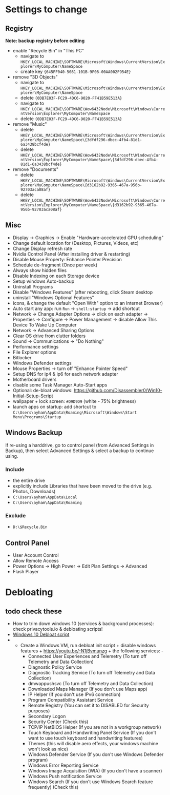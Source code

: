 # Settings to change
## Registry
**Note: backup registry before editing**
- enable "Recycle Bin" in "This PC"
    - navigate to `HKEY_LOCAL_MACHINE\SOFTWARE\Microsoft\Windows\CurrentVersion\Explorer\MyComputer\NameSpace`
    - create key `{645FF040-5081-101B-9F08-00AA002F954E}`
- remove "3D Objects"
    - navigate to `HKEY_LOCAL_MACHINE\SOFTWARE\Microsoft\Windows\CurrentVersion\Explorer\MyComputer\NameSpace`
    - delete `{0DB7E03F-FC29-4DC6-9020-FF41B59E513A}`
    - navigate to `HKEY_LOCAL_MACHINE\SOFTWARE\Wow6432Node\Microsoft\Windows\CurrentVersion\Explorer\MyComputer\NameSpace`
    - delete `{0DB7E03F-FC29-4DC6-9020-FF41B59E513A}`
- remove "Music"
    - delete `HKEY_LOCAL_MACHINE\SOFTWARE\Microsoft\Windows\CurrentVersion\Explorer\MyComputer\NameSpace\{3dfdf296-dbec-4fb4-81d1-6a3438bcf4de}`
    - delete `HKEY_LOCAL_MACHINE\SOFTWARE\Wow6432Node\Microsoft\Windows\CurrentVersion\Explorer\MyComputer\NameSpace\{3dfdf296-dbec-4fb4-81d1-6a3438bcf4de}`
- remove "Documents"
    - delete `HKEY_LOCAL_MACHINE\SOFTWARE\Microsoft\Windows\CurrentVersion\Explorer\MyComputer\NameSpace\{d3162b92-9365-467a-956b-92703aca08af}`
    - delete `HKEY_LOCAL_MACHINE\SOFTWARE\Wow6432Node\Microsoft\Windows\CurrentVersion\Explorer\MyComputer\NameSpace\{d3162b92-9365-467a-956b-92703aca08af}`

## Misc
- Display -> Graphics -> Enable "Hardware-accelerated GPU scheduling"
- Change default location for (Desktop, Pictures, Videos, etc)
- Change Display refresh rate
- Nvidia Control Panel (After installing driver & restarting)
- Disable Mouse Property: Enhance Pointer Precision
- Schedule de-fragment (Once per week)
- Always show hidden files
- Disable Indexing on each Storage device
- Setup windows Auto-backup
- Uninstall Programs
- Disable "Windows Features" (after rebooting, click Steam desktop
- uninstall "Windows Optional Features"
- icons, & change the default "Open With" option to an Internet Browser)
- Auto start any app: run `Run` -> `shell:startup` -> add shortcut
- Network -> Change Adapter Options -> click on each adapter -> Properties -> Configure -> Power Management -> disable Allow This Device To Wake Up Computer
- Network -> Advanced Sharing Options
- Clear OS drive from clutter folders
- Sound -> Communications -> "Do Nothing"
- Performance settings
- File Explorer options
- Bitlocker
- Windows Defender settings
- Mouse Properties -> turn off "Enhance Pointer Speed"
- Setup DNS for ip4 & ip6 for each network adapter
- Motherboard drivers
- disable some Task Manager Auto-Start apps
- Optional: de-bloat windows: https://github.com/Disassembler0/Win10-Initial-Setup-Script
- wallpaper + lock screen: `#D9D9D9` (white - 75% brightness)
- launch apps on startup: add shortcut to `C:\Users\ayham\AppData\Roaming\Microsoft\Windows\Start Menu\Programs\Startup`

## Windows Backup
If re-using a harddrive, go to control panel (from Advanced Settings in Backup), then select Advanced Settings & select a backup to continue using.
### Include
- the entire drive
- explicitly include Libraries that have been moved to the drive (e.g. Photos, Downloads)
- `C:\Users\ayham\AppData\Local`
- `C:\Users\ayham\AppData\Roaming`
### Exclude
- `D:\$Recycle.Bin`

## Control Panel
- User Account Control
- Allow Remote Access
- Power Options -> High Power -> Edit Plan Settings -> Advanced
- Flash Player

# Debloating

## todo check these
- How to trim down windows 10 (services & background processes): check privacytools.io & debloating scripts!
- [Windows 10 Debloat script](https://github.com/Disassembler0/Win10-Initial-Setup-Script)
- - Create a Windows VM, run debloat init script + disable windows features + https://youtu.be/-N1jBvmunzg +  the following services: -
    - Connected User Experiences and Telemetry (To turn off Telemetry and Data Collection)
    - Diagnostic Policy Service
    - Diagnostic Tracking Service (To turn off Telemetry and Data Collection)
    - dmwappushsvc (To turn off Telemetry and Data Collection)
    - Downloaded Maps Manager (If you don't use Maps app)
    - IP Helper (If you don't use IPv6 connection)
    - Program Compatibility Assistant Service
    - Remote Registry (You can set it to DISABLED for Security purposes)
    - Secondary Logon
    - Security Center (Check this)
    - TCP/IP NetBIOS Helper (If you are not in a workgroup network)
    - Touch Keyboard and Handwriting Panel Service (If you don't want to use touch keyboard and handwriting features)
    - Themes (this will disable aero effects, your windows machine won't look as nice)
    - Windows Defender Service (If you don't use Windows Defender program)
    - Windows Error Reporting Service
    - Windows Image Acquisition (WIA) (If you don't have a scanner)
    - Windows Push notification Service
    - Windows Search (If you don't use Windows Search feature frequently) (Check this)